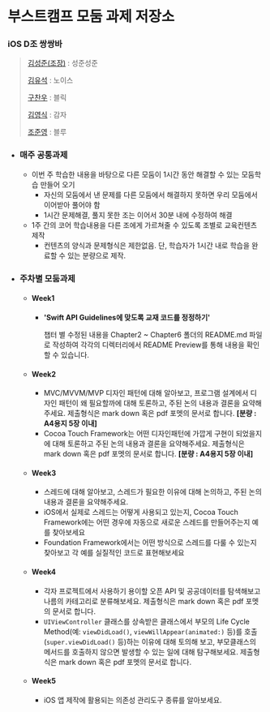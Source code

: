 # 부스트캠프 모둠 과제 저장소

### iOS D조 쌍쌍바

> [김성준(조장)](https://github.com/smart23033/boostcamp_iOS_sjsj) : 성준성준
>
> [김유석](https://github.com/nois0720/boostcamp_iOS_nois) : 노이스
>
> [구찬우](https://github.com/ni9n/boostcamp_iOS_brix) : 블릭
>
> [김영식](https://github.com/Sikurity/boostcamp_iOS_yeongsik) : 감자
>
> [조준영](https://github.com/chojunyng/boostcamp_iOS_blu) : 블루

* ### 매주 공통과제

   * 이번 주 학습한 내용을 바탕으로 다른 모둠이 1시간 동안 해결할 수 있는 모둠학습 만들어 오기
     * 자신의 모둠에서 낸 문제를 다른 모둠에서 해결하지 못하면 우리 모둠에서 이어받아 풀어야 함
     * 1시간 문제해결, 풀지 못한 조는 이어서 30분 내에 수정하여 해결
   * 1주 간의 코어 학습내용을 다른 조에게 가르쳐줄 수 있도록 조별로 교육컨텐츠 제작
      * 컨텐츠의 양식과 문제형식은 제한없음. 단, 학습자가 1시간 내로 학습을 완료할 수 있는 분량으로 제작.
        ​

* ### 주차별 모둠과제

  * #### Week1

    * **'Swift API Guidelines에 맞도록 교재 코드를 정정하기'** 

      챕터 별 수정된 내용을 Chapter2 ~ Chapter6 폴더의 README.md 파일로 작성하여 각각의 디렉터리에서 README Preview를 통해 내용을 확인할 수 있습니다.

  * #### Week2

    * MVC/MVVM/MVP 디자인 패턴에 대해 알아보고, 프로그램 설계에서 디자인 패턴이 왜 필요할까에 대해 토론하고, 주된 논의 내용과 결론을 요약해주세요. 제출형식은 mark down 혹은 pdf 포멧의 문서로 합니다. **[분량 : A4용지 5장 이내]**
    * Cocoa Touch Framework는 어떤 디자인패턴에 가깝게 구현이 되었을지에 대해 토론하고 주된 논의 내용과 결론을 요약해주세요. 제출형식은 mark down 혹은 pdf 포멧의 문서로 합니다. **[분량 : A4용지 5장 이내]**

  * #### Week3

    * 스레드에 대해 알아보고, 스레드가 필요한 이유에 대해 논의하고, 주된 논의 내용과 결론을 요약해주세요.
    * iOS에서 실제로 스레드는 어떻게 사용되고 있는지, Cocoa Touch Framework에는 어떤 경우에 자동으로 새로운 스레드를 만들어주는지 예를 찾아보세요
    * Foundation Framework에서는 어떤 방식으로 스레드를 다룰 수 있는지 찾아보고 각 예를 실질적인 코드로 표현해보세요

  * #### Week4

    * 각자 프로젝트에서 사용하기 용이할 오픈 API 및 공공데이터를 탐색해보고 나름의 카테고리로 분류해보세요. 제출형식은 mark down 혹은 pdf 포멧의 문서로 합니다.
    * `UIViewController` 클래스를 상속받은 클래스에서 부모의 Life Cycle Method(예: `viewDidLoad()`, `viewWillAppear(animated:)` 등)를 호출(`super.viewDidLoad()` 등)하는 이유에 대해 토의해 보고, 부모클래스의 메서드를 호출하지 않으면 발생할 수 있는 일에 대해 탐구해보세요. 제출형식은 mark down 혹은 pdf 포멧의 문서로 합니다.

  * #### Week5

    * iOS 앱 제작에 활용되는 의존성 관리도구 종류를 알아보세요.
